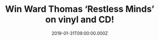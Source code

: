 ---
campaign-uuid: "c-13f8be6f-cd78-4d38-926d-8bb3fa95ccd9"
type: "Competition"
category: "Music"
date: "2019-01-31T09:00:00.000Z"
end-date: "2019-02-07T23:59:00.000Z"
disable-form: false
is_promoted: true
has_entry_page: true
title: "Win Ward Thomas ‘Restless Minds’ on vinyl and CD!"
competition-description: "<p>Rising UK stars Ward Thomas will release their eagerly\
  \ anticipated gem of an album ‘Restless Minds’ on February 8th on WTW Music/Sony\
  \ Music and we have managed to get our hands on their greatest new album ‘Restless\
  \ Minds’ on vinyl edition and CD to one of our lucky NME AAA members to win!</p>\r\
  \n<p>The girls will also be hitting the road first on a UK solo tour which will\
  \ include a show at O2 Shepherd’s Bush Empire on 3rd April and will follow it up\
  \ supporting one of Britain’s hottest acts at the moment, Jack Savoretti, on his\
  \ European tour.\r\n </p>A sprawling 15 song collection written in Nashville, London\
  \ and Hampshire could be yours. Want it? Click below for a chance to win!</p>"
hero-header: "Win Ward Thomas ‘Restless Minds’ on vinyl and CD!"
terms-confirmation: "N/A"
banner-img: "https://assets.expresslyapp.com/asset-2bae6467-ca71-47de-8d48-4ee5801bebd4.jpg"
logo-left-href: "aaa.nme.com"
logo-left-image: "https://assets.expresslyapp.com/asset-ca2d69b2-d587-4181-a099-d910b1714b60.jpg"
logo-left-title: "NME AAA"
bg-image-hero: "https://assets.expresslyapp.com/asset-a330ee51-5c6d-4836-a731-55bea5f1b03c.jpg"
bg-image-first: "https://assets.expresslyapp.com/asset-a7151d78-5218-46a0-b6d0-1bd4d5e7ccee.jpg"
bg-image-second: "https://assets.expresslyapp.com/asset-b5a60b21-4b3f-40f1-b7a7-10212fd182f7.jpg"
bg-image-third: "https://assets.expresslyapp.com/asset-759e42b4-8dae-4877-9a3b-381bfbe6ff80.jpg"
section1-content: "<p>Restless Minds (out Feb 8th), the follow-up to 2016’s chart-topping\
  \ Cartwheels, finds the Hampshire sisters on scorching form. Observational and opinionated,\
  \ it documents their coming of age in an era of anxiety and the impact of social\
  \ media on a generation for which ‘the truth’ has become a tenuous term.</p>\r\n\
  <p>There are songs on the album which touch on women in the workplace and #MeToo,\
  \ others explore mental health issues and a couple relate to their own relationship\
  \ as twins growing up and growing apart.</p>"
section2-content: "<p>Restless Minds is every bit as bold. While Cartwheels saw Ward\
  \ Thomas reach beyond the so-called UK country of From Where We Stand, the DIY debut\
  \ they made in their teens, Restless Minds goes far further. Country influences\
  \ still surface on some songs, far less on others. Harmonies still play a large\
  \ part, but both pushed themselves solo to adapt to punchier sounds.</p><p>Ward\
  \ Thomas worked with a host of pop writer/producers, as well as previous collaborators\
  \ including longtime friends Jessica Sharman and Rebekah Powell, Cartwheels producer\
  \ Martin Terefe, people like Ed Drewett (One Direction, Little Mix) and many more.</p>"
section3-content: "<p>Restless Minds was written between London, Nashville and Hampshire,\
  \ where Ward Thomas borrowed a thatched cottage with a piano from a family friend\
  \ and locked themselves away with co-writers to drink tea, eat scones, open up about\
  \ their feelings and sometimes write songs, up to three a day when the scones finally\
  \ ran out.</p><p>If you want to hear all the brand new hits from the talented Ward\
  \ Thomas, here’s your chance to win their brand new album ‘Restless Minds’ on vinyl\
  \ edition and cd! Enter the form below and it could be yours! Good luck!</p>"
entry-title: "Win Ward Thomas ‘Restless Minds’ on vinyl and CD!"
entry-content: "Enter the draw to win Ward Thomas ‘Restless Minds’ on vinyl and CD\
  \ by completing the form below before 23:59 on 7th of February 2019."
has-winner: false
prize-description: "Ward Thomas ‘Restless Minds’ on vinyl and CD."
special-conditions: "Multiple entries are allowed up to one every day."
country-restrictions:
- "GB"
---